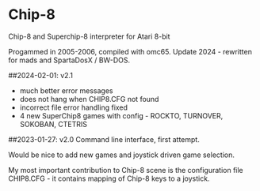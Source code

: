 # Chip-8
Chip-8 and Superchip-8 interpreter for Atari 8-bit

Progammed in 2005-2006, compiled with omc65.
Update 2024 - rewritten for mads and SpartaDosX / BW-DOS.

##2024-02-01: v2.1
* much better error messages
* does not hang when CHIP8.CFG not found
* incorrect file error handling fixed
* 4 new SuperChip8 games with config - ROCKTO, TURNOVER, SOKOBAN, CTETRIS

##2023-01-27: v2.0
Command line interface, first attempt.


Would be nice to add new games and joystick driven game selection.

My most important contribution to Chip-8 scene is the configuration file CHIP8.CFG - it contains mapping of Chip-8 keys to a joystick.
